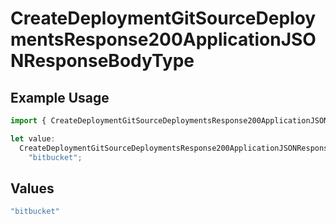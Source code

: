 # CreateDeploymentGitSourceDeploymentsResponse200ApplicationJSONResponseBodyType

## Example Usage

```typescript
import { CreateDeploymentGitSourceDeploymentsResponse200ApplicationJSONResponseBodyType } from "@vercel/sdk/models/operations/createdeployment.js";

let value:
  CreateDeploymentGitSourceDeploymentsResponse200ApplicationJSONResponseBodyType =
    "bitbucket";
```

## Values

```typescript
"bitbucket"
```